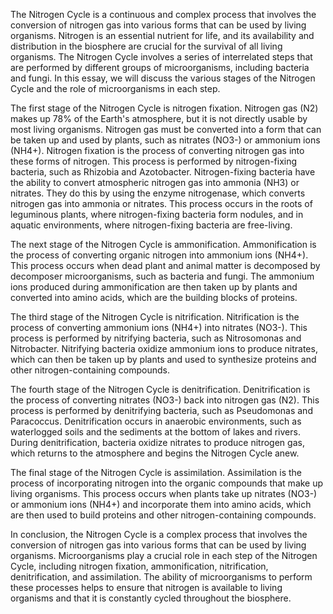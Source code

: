 The Nitrogen Cycle is a continuous and complex process that involves the conversion of nitrogen gas into various forms that can be used by living organisms. Nitrogen is an essential nutrient for life, and its availability and distribution in the biosphere are crucial for the survival of all living organisms. The Nitrogen Cycle involves a series of interrelated steps that are performed by different groups of microorganisms, including bacteria and fungi. In this essay, we will discuss the various stages of the Nitrogen Cycle and the role of microorganisms in each step.

The first stage of the Nitrogen Cycle is nitrogen fixation. Nitrogen gas (N2) makes up 78% of the Earth's atmosphere, but it is not directly usable by most living organisms. Nitrogen gas must be converted into a form that can be taken up and used by plants, such as nitrates (NO3-) or ammonium ions (NH4+). Nitrogen fixation is the process of converting nitrogen gas into these forms of nitrogen. This process is performed by nitrogen-fixing bacteria, such as Rhizobia and Azotobacter. Nitrogen-fixing bacteria have the ability to convert atmospheric nitrogen gas into ammonia (NH3) or nitrates. They do this by using the enzyme nitrogenase, which converts nitrogen gas into ammonia or nitrates. This process occurs in the roots of leguminous plants, where nitrogen-fixing bacteria form nodules, and in aquatic environments, where nitrogen-fixing bacteria are free-living.

The next stage of the Nitrogen Cycle is ammonification. Ammonification is the process of converting organic nitrogen into ammonium ions (NH4+). This process occurs when dead plant and animal matter is decomposed by decomposer microorganisms, such as bacteria and fungi. The ammonium ions produced during ammonification are then taken up by plants and converted into amino acids, which are the building blocks of proteins.

The third stage of the Nitrogen Cycle is nitrification. Nitrification is the process of converting ammonium ions (NH4+) into nitrates (NO3-). This process is performed by nitrifying bacteria, such as Nitrosomonas and Nitrobacter. Nitrifying bacteria oxidize ammonium ions to produce nitrates, which can then be taken up by plants and used to synthesize proteins and other nitrogen-containing compounds.

The fourth stage of the Nitrogen Cycle is denitrification. Denitrification is the process of converting nitrates (NO3-) back into nitrogen gas (N2). This process is performed by denitrifying bacteria, such as Pseudomonas and Paracoccus. Denitrification occurs in anaerobic environments, such as waterlogged soils and the sediments at the bottom of lakes and rivers. During denitrification, bacteria oxidize nitrates to produce nitrogen gas, which returns to the atmosphere and begins the Nitrogen Cycle anew.

The final stage of the Nitrogen Cycle is assimilation. Assimilation is the process of incorporating nitrogen into the organic compounds that make up living organisms. This process occurs when plants take up nitrates (NO3-) or ammonium ions (NH4+) and incorporate them into amino acids, which are then used to build proteins and other nitrogen-containing compounds.

In conclusion, the Nitrogen Cycle is a complex process that involves the conversion of nitrogen gas into various forms that can be used by living organisms. Microorganisms play a crucial role in each step of the Nitrogen Cycle, including nitrogen fixation, ammonification, nitrification, denitrification, and assimilation. The ability of microorganisms to perform these processes helps to ensure that nitrogen is available to living organisms and that it is constantly cycled throughout the biosphere.